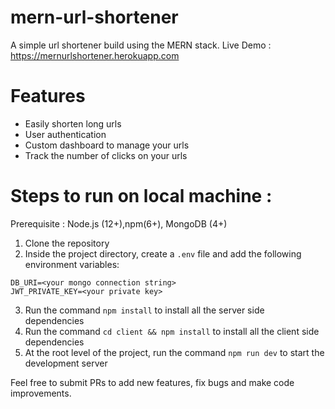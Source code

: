 # mern-url-shortener

A simple url shortener build using the MERN stack.
Live Demo : https://mernurlshortener.herokuapp.com

# Features

- Easily shorten long urls
- User authentication
- Custom dashboard to manage your urls
- Track the number of clicks on your urls

# Steps to run on local machine :

Prerequisite : Node.js (12+),npm(6+), MongoDB (4+)

1. Clone the repository
2. Inside the project directory, create a `.env` file and add the following environment variables:

```
DB_URI=<your mongo connection string>
JWT_PRIVATE_KEY=<your private key>

```

3. Run the command `npm install` to install all the server side dependencies
4. Run the command `cd client && npm install` to install all the client side dependencies
5. At the root level of the project, run the command `npm run dev` to start the development server

Feel free to submit PRs to add new features, fix bugs and make code improvements.
